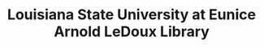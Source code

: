---
layout: repo
title: "Louisiana State University at Eunice Arnold LeDoux Library"
id: 24860
permalink: repos/24860/
---